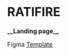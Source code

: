 # RATIFIRE

******\_\_****Landing page******\_\_****

Figma [Template](https://www.figma.com/design/tbUhOJY9jrpsKZpbMNmCxX/Ratifire?node-id=158-26&node-type=frame&t=ktKckwbvsUt9BnZ7-0)
